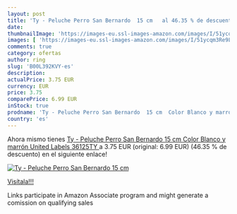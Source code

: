 ```yaml
---
layout: post
title: 'Ty - Peluche Perro San Bernardo  15 cm   al 46.35 % de descuento'
date: 
thumbnailImage: 'https://images-eu.ssl-images-amazon.com/images/I/51ycqm3Re9L._SL200_.jpg'
images: [ 'https://images-eu.ssl-images-amazon.com/images/I/51ycqm3Re9L._SL200_.jpg' ]
comments: true
category: ofertas
author: ring
slug: 'B00L392KVY-es'
description:
actualPrice: 3.75 EUR
currency: EUR
price: 3.75
comparePrice: 6.99 EUR
inStock: true
prodname: 'Ty - Peluche Perro San Bernardo  15 cm  Color Blanco y marrón  United Labels 36125TY '
country: 'es'
---
```


Ahora mismo tienes [Ty - Peluche Perro San Bernardo  15 cm  Color Blanco y marrón  United Labels 36125TY ](https://www.amazon.es/dp/B00L392KVY/?tag=tolees-21) a 3.75 EUR (original: 6.99 EUR) (46.35 %  de descuento) en el siguiente enlace!

[![Ty - Peluche Perro San Bernardo  15 cm  ](https://images-eu.ssl-images-amazon.com/images/I/51ycqm3Re9L._SL200_.jpg)](https://www.amazon.es/dp/B00L392KVY/?tag=tolees-21)

[Visítala!!!](https://www.amazon.es/dp/B00L392KVY/?tag=tolees-21)

Links participate in Amazon Associate program and might generate a comission on qualifying sales
